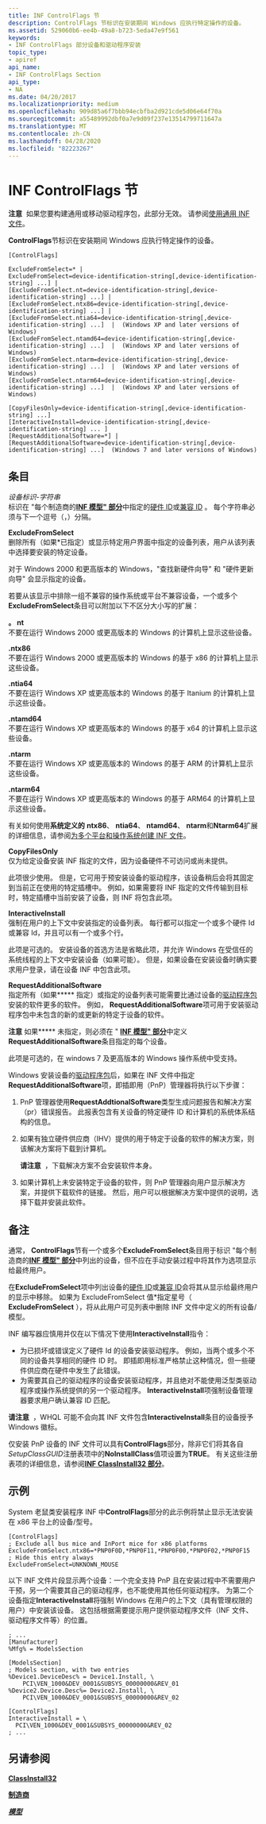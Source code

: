 ```yaml
---
title: INF ControlFlags 节
description: ControlFlags 节标识在安装期间 Windows 应执行特定操作的设备。
ms.assetid: 529060b6-ee4b-49a8-b723-5eda47e9f561
keywords:
- INF ControlFlags 部分设备和驱动程序安装
topic_type:
- apiref
api_name:
- INF ControlFlags Section
api_type:
- NA
ms.date: 04/20/2017
ms.localizationpriority: medium
ms.openlocfilehash: 909d85a6f7bbb94ecbfba2d921cde5d06e64f70a
ms.sourcegitcommit: a55489992dbf0a7e9d09f237e13514799711647a
ms.translationtype: MT
ms.contentlocale: zh-CN
ms.lasthandoff: 04/28/2020
ms.locfileid: "82223267"
---
```

# <a name="inf-controlflags-section"></a>INF ControlFlags 节


**注意**  如果您要构建通用或移动驱动程序包，此部分无效。 请参阅[使用通用 INF 文件](using-a-universal-inf-file.md)。

 

**ControlFlags**节标识在安装期间 Windows 应执行特定操作的设备。

```inf
[ControlFlags]

ExcludeFromSelect=* | 
ExcludeFromSelect=device-identification-string[,device-identification-string] ...] | 
[ExcludeFromSelect.nt=device-identification-string[,device-identification-string] ...] | 
[ExcludeFromSelect.ntx86=device-identification-string[,device-identification-string] ...] | 
[ExcludeFromSelect.ntia64=device-identification-string[,device-identification-string] ...]  |  (Windows XP and later versions of Windows)
[ExcludeFromSelect.ntamd64=device-identification-string[,device-identification-string] ...]  |  (Windows XP and later versions of Windows)
[ExcludeFromSelect.ntarm=device-identification-string[,device-identification-string] ...]  |  (Windows XP and later versions of Windows)
[ExcludeFromSelect.ntarm64=device-identification-string[,device-identification-string] ...]  |  (Windows XP and later versions of Windows)

[CopyFilesOnly=device-identification-string[,device-identification-string] ...]
[InteractiveInstall=device-identification-string[,device-identification-string] ... ]
[RequestAdditionalSoftware=*] | 
[RequestAdditionalSoftware=device-identification-string[,device-identification-string] ...]  (Windows 7 and later versions of Windows)
```

## <a name="entries"></a>条目


<a href="" id="device-identification-string"></a>*设备标识-字符串*  
标识在 "每个制造商的[**INF 模型" 部分**](inf-models-section.md)中指定的[硬件 ID](hardware-ids.md)或[兼容 ID](compatible-ids.md) 。 每个字符串必须与下一个逗号（，）分隔。

<a href="" id="excludefromselect"></a>**ExcludeFromSelect**  
删除所有（如果\*已指定）或显示特定用户界面中指定的设备列表，用户从该列表中选择要安装的特定设备。

对于 Windows 2000 和更高版本的 Windows，"查找新硬件向导" 和 "硬件更新向导" 会显示指定的设备。

若要从该显示中排除一组不兼容的操作系统或平台不兼容设备，一个或多个**ExcludeFromSelect**条目可以附加以下不区分大小写的扩展：

<a href="" id="-nt"></a>**。 nt**  
不要在运行 Windows 2000 或更高版本的 Windows 的计算机上显示这些设备。

<a href="" id="-ntx86-"></a>**.ntx86**   
不要在运行 Windows 2000 或更高版本的 Windows 的基于 x86 的计算机上显示这些设备。

<a href="" id="-ntia64--"></a>**.ntia64**   
不要在运行 Windows XP 或更高版本的 Windows 的基于 Itanium 的计算机上显示这些设备。

<a href="" id="-ntamd64"></a>**.ntamd64**  
不要在运行 Windows XP 或更高版本的 Windows 的基于 x64 的计算机上显示这些设备。

<a href="" id="-ntarm"></a>**.ntarm**  
不要在运行 Windows XP 或更高版本的 Windows 的基于 ARM 的计算机上显示这些设备。

<a href="" id="-ntarm64"></a>**.ntarm64**  
不要在运行 Windows XP 或更高版本的 Windows 的基于 ARM64 的计算机上显示这些设备。



有关如何使用**系统定义的** **ntx86**、 **ntia64**、 **ntamd64**、 **ntarm**和**Ntarm64**扩展的详细信息，请参阅[为多个平台和操作系统创建 INF 文件](creating-inf-files-for-multiple-platforms-and-operating-systems.md)。

<a href="" id="copyfilesonly"></a>**CopyFilesOnly**  
仅为给定设备安装 INF 指定的文件，因为设备硬件不可访问或尚未提供。

此项很少使用。 但是，它可用于预安装设备的驱动程序，该设备稍后会将其固定到当前正在使用的特定插槽中。 例如，如果需要将 INF 指定的文件传输到目标时，特定插槽中当前安装了设备，则 INF 将包含此项。

<a href="" id="interactiveinstall"></a>**InteractiveInstall**  
强制在用户的上下文中安装指定的设备列表。 每行都可以指定一个或多个硬件 Id 或兼容 Id，并且可以有一个或多个行。

此项是可选的。 安装设备的首选方法是省略此项，并允许 Windows 在受信任的系统线程的上下文中安装设备（如果可能）。 但是，如果设备在安装设备时确实要求用户登录，请在设备 INF 中包含此项。

<a href="" id="requestadditionalsoftware"></a>**RequestAdditionalSoftware**  
指定所有（如果**\*** 指定）或指定的设备列表可能需要比通过设备的[驱动程序包](driver-packages.md)安装的软件更多的软件。 例如， **RequestAdditionalSoftware**项可用于安装驱动程序包中未包含的新的或更新的特定于设备的软件。

**注意** 如果**\*** 未指定，则必须在 " [**INF 模型" 部分**](inf-models-section.md)中定义**RequestAdditionalSoftware**条目指定的每个设备。

 

此项是可选的，在 windows 7 及更高版本的 Windows 操作系统中受支持。

Windows 安装设备的[驱动程序包](driver-packages.md)后，如果在 INF 文件中指定**RequestAdditionalSoftware**项，即插即用（PnP）管理器将执行以下步骤：

1.  PnP 管理器使用**RequestAddtionalSoftware**类型生成问题报告和解决方案（pr）错误报告。 此报表包含有关设备的特定硬件 ID 和计算机的系统体系结构的信息。
2.  如果有独立硬件供应商（IHV）提供的用于特定于设备的软件的解决方案，则该解决方案将下载到计算机。

    **请注意**  ，下载解决方案不会安装软件本身。

     

3.  如果计算机上未安装特定于设备的软件，则 PnP 管理器向用户显示解决方案，并提供下载软件的链接。 然后，用户可以根据解决方案中提供的说明，选择下载并安装此软件。

<a name="remarks"></a>备注
-------

通常， **ControlFlags**节有一个或多个**ExcludeFromSelect**条目用于标识 "每个制造商的[**INF 模型" 部分**](inf-models-section.md)中列出的设备，但不应在手动安装过程中将其作为选项显示给最终用户。

在**ExcludeFromSelect**项中列出设备的[硬件 ID](hardware-ids.md)或[兼容 ID](compatible-ids.md)会将其从显示给最终用户的显示中移除。 如果为 ExcludeFromSelect 值\*指定星号（ **ExcludeFromSelect** ），将从此用户可见列表中删除 INF 文件中定义的所有设备/模型。

INF 编写器应慎用并仅在以下情况下使用**InteractiveInstall**指令：

-   为已损坏或错误定义了硬件 Id 的设备安装驱动程序。 例如，当两个或多个不同的设备共享相同的硬件 ID 时。 即插即用标准严格禁止这种情况，但一些硬件供应商在硬件中发生了此错误。
-   为需要其自己的驱动程序的设备安装驱动程序，并且绝对不能使用泛型类驱动程序或操作系统提供的另一个驱动程序。 **InteractiveInstall**项强制设备管理器要求用户确认兼容 ID 匹配。

**请注意**  ，WHQL 可能不会向其 INF 文件包含**InteractiveInstall**条目的设备授予 Windows 徽标。

 

仅安装 PnP 设备的 INF 文件可以具有**ControlFlags**部分，除非它们将其各自*SetupClassGUID*注册表项中的**NoInstallClass**值项设置为**TRUE**。 有关这些注册表项的详细信息，请参阅[**INF ClassInstall32 部分**](inf-classinstall32-section.md)。

<a name="examples"></a>示例
--------

System 老鼠类安装程序 INF 中**ControlFlags**部分的此示例将禁止显示无法安装在 x86 平台上的设备/型号。

```inf
[ControlFlags]
; Exclude all bus mice and InPort mice for x86 platforms
ExcludeFromSelect.ntx86=*PNP0F0D,*PNP0F11,*PNP0F00,*PNP0F02,*PNP0F15
; Hide this entry always
ExcludeFromSelect=UNKNOWN_MOUSE
```

以下 INF 文件片段显示两个设备：一个完全支持 PnP 且在安装过程中不需要用户干预，另一个需要其自己的驱动程序，也不能使用其他任何驱动程序。 为第二个设备指定**InteractiveInstall**将强制 Windows 在用户的上下文（具有管理权限的用户）中安装该设备。 这包括根据需要提示用户提供驱动程序文件（INF 文件、驱动程序文件等）的位置。

```inf
; ...
[Manufacturer]
%Mfg% = ModelsSection

[ModelsSection]
; Models section, with two entries
%Device1.DeviceDesc% = Device1.Install, \
    PCI\VEN_1000&DEV_0001&SUBSYS_00000000&REV_01
%Device2.Device.Desc%= Device2.Install, \
    PCI\VEN_1000&DEV_0001&SUBSYS_00000000&REV_02

[ControlFlags]
InteractiveInstall = \
  PCI\VEN_1000&DEV_0001&SUBSYS_00000000&REV_02
; ...
```

## <a name="see-also"></a>另请参阅


[**ClassInstall32**](inf-classinstall32-section.md)

[**制造商**](inf-manufacturer-section.md)

[***模型***](inf-models-section.md)

 

 






